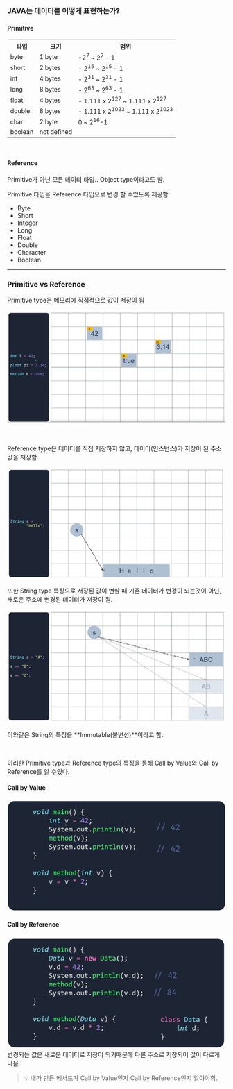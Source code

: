 ### JAVA는 데이터를 어떻게 표현하는가?

#### Primitive
<table>
    <tr>
        <th>타입</th>
        <th>크기</th>
        <th>범위</th>
    <tr>
    <tr>
        <td>byte</td>
        <td>1 byte</td>
        <td>-2<sup>7</sup> ~ 2<sup>7</sup> - 1</td>
    </tr>
    <tr>
        <td>short</td>
        <td>2 bytes</td>
        <td>- 2<sup>15</sup> ~ 2<sup>15</sup> - 1</td>
    </tr>
    <tr>
        <td>int</td>
        <td>4 bytes</td>
        <td>- 2<sup>31</sup> ~ 2<sup>31</sup> - 1</td>
    </tr>
    <tr>
        <td>long</td>
        <td>8 bytes</td>
        <td>- 2<sup>63</sup> ~ 2<sup>63</sup> - 1</td>
    </tr>
    <tr>
        <td>float</td>
        <td>4 bytes</td>
        <td>- 1.111 x 2<sup>127</sup> ~ 1.111 x 2<sup>127</sup></td>
    </tr>
    <tr>
        <td>double</td>
        <td>8 bytes</td>
        <td>- 1.111 x 2<sup>1023</sup> ~ 1.111 x 2<sup>1023</sup></td>
    </tr>
    <tr>
        <td>char</td>
        <td>2 byte</td>
        <td>0 ~ 2<sup>16</sup>-1</td>
    </tr>
    <tr>
        <td>boolean</td>
        <td>not defined</td>
    </tr>
</table>

<br>

#### Reference
Primitive가 아닌 모든 데이터 타입.. Object type이라고도 함.

Primitive 타입을 Reference 타입으로 변경 할 수있도록 제공함
- Byte
- Short
- Integer
- Long
- Float
- Double
- Character
- Boolean

<hr>

### Primitive vs Reference 

Primitive type은 메모리에 직접적으로 값이 저장이 됨

![img.png](img.png)

<br>

Reference type은 데이터를 직접 저장하지 않고, 데이터(인스턴스)가 저장이 된 주소값을 저장함.

![img_1.png](img_1.png)

또한 String type 특징으로 저장된 값이 변할 때 기존 데이터가 변경이 되는것이 아닌, 새로운 주소에 변경된 데이터가 저장이 됨.

![img_2.png](img_2.png)

이와같은 String의 특징을 **Immutable(불변성)**이라고 함.

<br>

이러한 Primitive type과 Reference type의 특징을 통해 Call by Value와 Call by Reference를 알 수있다.

#### Call by Value

![img_3.png](img_3.png)

#### Call by Reference

![img_4.png](img_4.png)
변경되는 값은 새로운 데이터로 저장이 되기때문에 다른 주소로 저장되어 값이 다르게 나옴.

> 💡 내가 만든 메서드가 Call by Value인지 Call by Reference인지 알아야함.